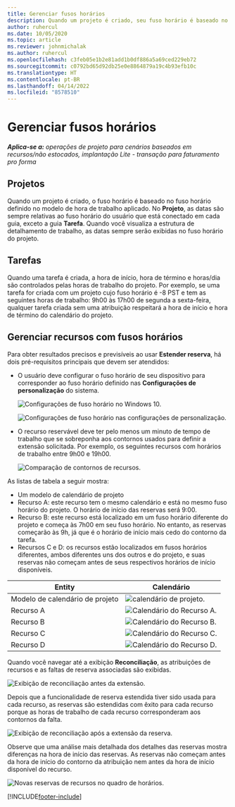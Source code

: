 ```yaml
---
title: Gerenciar fusos horários
description: Quando um projeto é criado, seu fuso horário é baseado no fuso horário definido no modelo de hora de trabalho aplicado.
author: ruhercul
ms.date: 10/05/2020
ms.topic: article
ms.reviewer: johnmichalak
ms.author: ruhercul
ms.openlocfilehash: c3feb05e1b2e81add1b0df886a5a69ced229eb72
ms.sourcegitcommit: c0792bd65d92db25e0e8864879a19c4b93efb10c
ms.translationtype: HT
ms.contentlocale: pt-BR
ms.lasthandoff: 04/14/2022
ms.locfileid: "8578510"
---
```

# <a name="manage-time-zones"></a>Gerenciar fusos horários

_**Aplica-se a:** operações de projeto para cenários baseados em recursos/não estocados, implantação Lite - transação para faturamento pro forma_


## <a name="projects"></a>Projetos

Quando um projeto é criado, o fuso horário é baseado no fuso horário definido no modelo de hora de trabalho aplicado. No **Projeto**, as datas são sempre relativas ao fuso horário do usuário que está conectado em cada guia, exceto a guia **Tarefa**. Quando você visualiza a estrutura de detalhamento de trabalho, as datas sempre serão exibidas no fuso horário do projeto.

## <a name="tasks"></a>Tarefas

Quando uma tarefa é criada, a hora de início, hora de término e horas/dia são controlados pelas horas de trabalho do projeto. Por exemplo, se uma tarefa for criada com um projeto cujo fuso horário é -8 PST e tem as seguintes horas de trabalho: 9h00 às 17h00 de segunda a sexta-feira, qualquer tarefa criada sem uma atribuição respeitará a hora de início e hora de término do calendário do projeto.

## <a name="manage-resources-with-time-zones"></a>Gerenciar recursos com fusos horários

Para obter resultados precisos e previsíveis ao usar **Estender reserva**, há dois pré-requisitos principais que devem ser atendidos:  

- O usuário deve configurar o fuso horário de seu dispositivo para corresponder ao fuso horário definido nas **Configurações de personalização** do sistema.
 
  ![Configurações de fuso horário no Windows 10.](media/reconcile-assignments-03.png)

  ![Configurações de fuso horário nas configurações de personalização.](media/reconcile-assignments-04.png)
 
- O recurso reservável deve ter pelo menos um minuto de tempo de trabalho que se sobreponha aos contornos usados para definir a extensão solicitada. Por exemplo, os seguintes recursos com horários de trabalho entre 9h00 e 19h00. 

  ![Comparação de contornos de recursos.](media/reconcile-assignments-05.png)

As listas de tabela a seguir mostra:

- Um modelo de calendário de projeto
- Recurso A: este recurso tem o mesmo calendário e está no mesmo fuso horário do projeto. O horário de início das reservas será 9:00.
- Recurso B: este recurso está localizado em um fuso horário diferente do projeto e começa às 7h00 em seu fuso horário. No entanto, as reservas começarão às 9h, já que é o horário de início mais cedo do contorno da tarefa.
- Recursos C e D: os recursos estão localizados em fusos horários diferentes, ambos diferentes uns dos outros e do projeto, e suas reservas não começam antes de seus respectivos horários de início disponíveis.

|Entity  |Calendário  |
|-|-|
|Modelo de calendário de projeto   | ![calendário de projeto.](media/reconcile-assignments-06.png) |
|Recurso A  | ![Calendário do Recurso A.](media/reconcile-assignments-06.png) |
|Recurso B  |  ![Calendário do Recurso B.](media/reconcile-assignments-07.png) |
|Recurso C  |  ![Calendário do Recurso C.](media/reconcile-assignments-08.png) |
|Recurso D  | ![Calendário do Recurso D.](media/reconcile-assignments-09.png)  |
 
Quando você navegar até a exibição **Reconciliação**, as atribuições de recursos e as faltas de reserva associadas são exibidas.

![Exibição de reconciliação antes da extensão.](media/reconcile-assignments-10.png)

Depois que a funcionalidade de reserva estendida tiver sido usada para cada recurso, as reservas são estendidas com êxito para cada recurso porque as horas de trabalho de cada recurso corresponderam aos contornos da falta.

![Exibição de reconciliação após a extensão da reserva.](media/reconcile-assignments-11.png) 

Observe que uma análise mais detalhada dos detalhes das reservas mostra diferenças na hora de início das reservas. As reservas não começam antes da hora de início do contorno da atribuição nem antes da hora de início disponível do recurso.

![Novas reservas de recursos no quadro de horários.](media/reconcile-assignments-12.png)


[!INCLUDE[footer-include](../includes/footer-banner.md)]